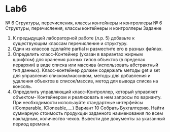 # Lab6
№ 6 Структуры, перечисления, классы контейнеры и контроллеры
№ 6 Структуры, перечисления, классы контейнеры и контроллеры
Задание
1)	К предыдущей лабораторной работе (л.р. 5) добавьте  к существующим классам перечисление и структуру.
2)	Один из классов сделайте partial и разместите его в разных файлах.
3)	Определить класс-Контейнер (указан в вариантах жирным шрифтом) для хранения разных типов объектов (в пределах иерархии)  в виде списка или массива (использовать абстрактный тип данных). Класс-контейнер должен содержать методы get и set для управления списком/массивом, методы для добавления и удаления объектов в список/массив, метод для вывода списка на консоль.
4)	Определить  управляющий класс-Контроллер, который управляет объектом- Контейнером и реализовать в нем запросы по варианту. При необходимости используйте стандартные интерфейсы (IComparable, ICloneable,….) 
Вариант 10	Собрать Бухгалтерию. 
Найти суммарную стоимость продукции заданного наименования по всем накладным, количество чеков. Вывести две документы за указанный период времени.
